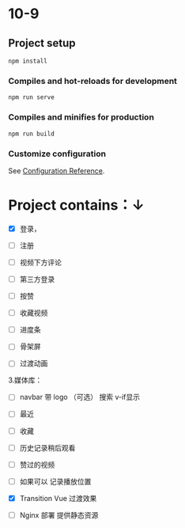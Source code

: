 # 10-9

## Project setup
```
npm install
```

### Compiles and hot-reloads for development
```
npm run serve
```

### Compiles and minifies for production
```
npm run build
```

### Customize configuration
See [Configuration Reference](https://cli.vuejs.org/config/).

# Project contains：↓

- [x] 登录，
- [ ] 注册
- [ ]  视频下方评论
- [ ]  第三方登录

- [ ]  按赞


- [ ] 收藏视频

- [ ] 进度条


- [ ] 骨架屏
- [ ] 过渡动画



3.媒体库：

- [ ] navbar 带 logo （可选） 搜索 v-if显示


- [ ] 最近


- [ ] 收藏


- [ ] 历史记录稍后观看


- [ ] 赞过的视频




- [ ] 如果可以 记录播放位置

- [x] Transition Vue 过渡效果
- [ ] Nginx 部署 提供静态资源